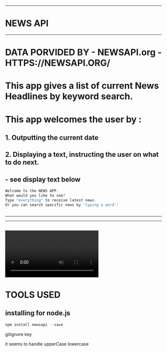 <hr>  

# NEWS API 
<hr>  

  # DATA PORVIDED BY - NEWSAPI.org - HTTPS://NEWSAPI.ORG/   

# This app gives a list of current News Headlines by keyword search.


#  This app welcomes the user by :
##  1. Outputting the current date

## 2. Displaying a text, instructing the user on what to do next.
##   - see display text below

```javascript
Welcome to the NEWS APP.
What would you like to see?
Type "everything" to receive latest news.
Or you can search specific news by 'typing a word': 
`
```

<hr>
<hr>

## 


![](/media/video.mov)




# TOOLS USED
## installing for node.js

```javascript
npm install newsapi --save
```



gitignore key


it seems to handle upperCase lowercase



